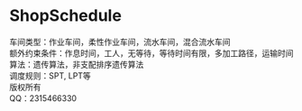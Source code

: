 # ShopSchedule
车间类型：作业车间，柔性作业车间，流水车间，混合流水车间  
额外约束条件：作息时间，工人，无等待，等待时间有限，多加工路径，运输时间  
算法：遗传算法，非支配排序遗传算法  
调度规则：SPT, LPT等  
版权所有  
QQ：2315466330  
